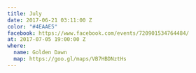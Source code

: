 ```yaml
---
title: July
date: 2017-06-21 03:11:00 Z
color: "#4EAAE5"
facebook: https://www.facebook.com/events/720901534764484/
at: 2017-07-05 19:00:00 Z
where:
  name: Golden Dawn
  map: https://goo.gl/maps/VB7HBDNztHs
---
```


